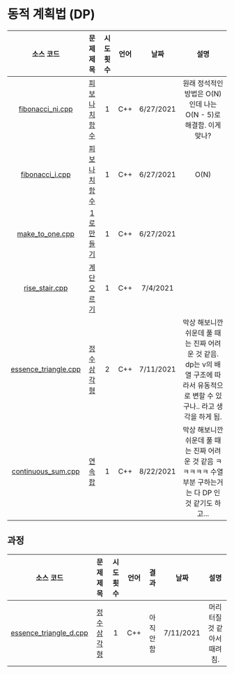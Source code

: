 # 동적 계획법 (DP)
|소스 코드|문제 제목|시도 횟수|언어|날짜|설명|
|:---:|:---:|:---:|:---:|:---:|:---:|
|[fibonacci_ni.cpp](./Footprints/fibonacci_ni.cpp)|[피보나치 함수](http://boj.kr/1003)|1|C++|6/27/2021|원래 정석적인 방법은 O(N)인데 나는 O(N - 5)로 해결함. 이게 맞나?|
|[fibonacci_i.cpp](./fibonacci.cpp)|[피보나치 함수](http://boj.kr/1003)|1|C++|6/27/2021|O(N)|
|[make_to_one.cpp](./make_to_one.cpp)|[1로 만들기](http://boj.kr/1463)|1|C++|6/27/2021|
|[rise_stair.cpp](./rise_stair.cpp)|[계단 오르기](http://boj.kr/2579)|1|C++|7/4/2021|
|[essence_triangle.cpp](./essence_triangle.cpp)|[정수 삼각형](http://boj.kr/1932)|2|C++|7/11/2021|막상 해보니깐 쉬운데 풀 때는 진짜 어려운 것 같음. dp는 v의 배열 구조에 따라서 유동적으로 변할 수 있구나.. 라고 생각을 하게 됨.|
|[continuous_sum.cpp](./continuous_sum.cpp)|[연속합](http://boj.kr/1912)|1|C++|8/22/2021|막상 해보니깐 쉬운데 풀 때는 진짜 어려운 것 같음 ㅋㅋㅋㅋㅋ 수열 부분 구하는거는 다 DP 인 것 같기도 하고...|

## 과정
|소스 코드|문제 제목|시도 횟수|언어|결과|날짜|설명|
|:---:|:---:|:---:|:---:|:---:|:---:|:---:|
|[essence_triangle_d.cpp](./Footprints/essence_triangle.cpp)|[정수 삼각형](http://boj.kr/1932)|1|C++|아직 안함|7/11/2021|머리 터질 것 같아서 때려침.|